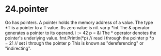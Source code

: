 # 24.pointer
Go has pointers. A pointer holds the memory address of a value.
The type *T is a pointer to a T value. Its zero value is nil.
var p *int
The & operator generates a pointer to its operand.
i := 42
p = &i
The * operator denotes the pointer's underlying value.
fmt.Println(*p) // read i through the pointer p
*p = 21         // set i through the pointer p
This is known as "dereferencing" or "indirecting".
